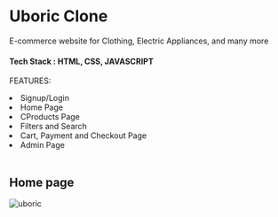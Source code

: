 # Uboric Clone #

E-commerce website for Clothing, Electric Appliances, and many more

#### Tech Stack  : HTML, CSS, JAVASCRIPT ####

FEATURES:
  <li>Signup/Login</li> 
          <li>Home Page </li> 
          <li>CProducts Page </li> 
          <li>Filters and Search</li> 
        <li>Cart, Payment and Checkout Page</li> 
        <li>Admin Page</li>
 
 <br/>
 
## Home page
![uboric](https://user-images.githubusercontent.com/60172576/218500672-93f3629b-0f9b-407d-965c-b98403cb5082.jpg)
